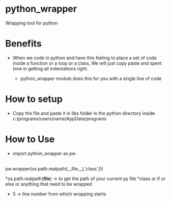 # python_wrapper
Wrapping tool for python 

# Benefits

* When we code in python and have this feeling to place a set of code inside a function or a loop or a class,
  We will just copy paste and spent time in getting all indentations right.
  
  * python_wrapper module does this for you with a single line of code
  

# How to setup

* Copy the file and paste it in libs folder in the python directory inside c:/programs/users/name/AppData/programs

# How to Use

* import python_wrapper as pw
<br>
 pw.wrapper(os.path.realpath(__file__),'class',5)
  
  *os.path.realpath(__file__) -> to get the path of your current py file
  *class or if or else or anything that need to be wrapped
  * 5 -> line number from which wrapping starts
  

